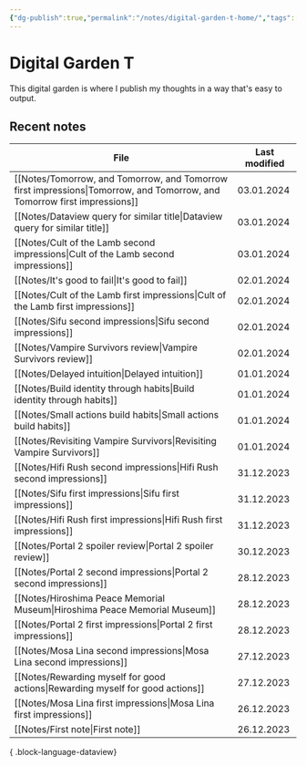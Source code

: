 ```yaml
---
{"dg-publish":true,"permalink":"/notes/digital-garden-t-home/","tags":["gardenEntry"],"created":"2023-12-26T20:57:28.391+09:00","updated":"2024-01-02T22:18:37.024+09:00"}
---
```



# Digital Garden T

This digital garden is where I publish my thoughts in a way that's easy to output.

## Recent notes

| File                                                                                                                        | Last modified |
| --------------------------------------------------------------------------------------------------------------------------- | ------------- |
| [[Notes/Tomorrow, and Tomorrow, and Tomorrow first impressions\|Tomorrow, and Tomorrow, and Tomorrow first impressions]] | 03.01.2024    |
| [[Notes/Dataview query for similar title\|Dataview query for similar title]]                                             | 03.01.2024    |
| [[Notes/Cult of the Lamb second impressions\|Cult of the Lamb second impressions]]                                       | 03.01.2024    |
| [[Notes/It's good to fail\|It's good to fail]]                                                                           | 02.01.2024    |
| [[Notes/Cult of the Lamb first impressions\|Cult of the Lamb first impressions]]                                         | 02.01.2024    |
| [[Notes/Sifu second impressions\|Sifu second impressions]]                                                               | 02.01.2024    |
| [[Notes/Vampire Survivors review\|Vampire Survivors review]]                                                             | 02.01.2024    |
| [[Notes/Delayed intuition\|Delayed intuition]]                                                                           | 01.01.2024    |
| [[Notes/Build identity through habits\|Build identity through habits]]                                                   | 01.01.2024    |
| [[Notes/Small actions build habits\|Small actions build habits]]                                                         | 01.01.2024    |
| [[Notes/Revisiting Vampire Survivors\|Revisiting Vampire Survivors]]                                                     | 01.01.2024    |
| [[Notes/Hifi Rush second impressions\|Hifi Rush second impressions]]                                                     | 31.12.2023    |
| [[Notes/Sifu first impressions\|Sifu first impressions]]                                                                 | 31.12.2023    |
| [[Notes/Hifi Rush first impressions\|Hifi Rush first impressions]]                                                       | 31.12.2023    |
| [[Notes/Portal 2 spoiler review\|Portal 2 spoiler review]]                                                               | 30.12.2023    |
| [[Notes/Portal 2 second impressions\|Portal 2 second impressions]]                                                       | 28.12.2023    |
| [[Notes/Hiroshima Peace Memorial Museum\|Hiroshima Peace Memorial Museum]]                                               | 28.12.2023    |
| [[Notes/Portal 2 first impressions\|Portal 2 first impressions]]                                                         | 28.12.2023    |
| [[Notes/Mosa Lina second impressions\|Mosa Lina second impressions]]                                                     | 27.12.2023    |
| [[Notes/Rewarding myself for good actions\|Rewarding myself for good actions]]                                           | 27.12.2023    |
| [[Notes/Mosa Lina first impressions\|Mosa Lina first impressions]]                                                       | 26.12.2023    |
| [[Notes/First note\|First note]]                                                                                         | 26.12.2023    |

{ .block-language-dataview}
